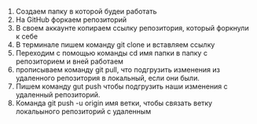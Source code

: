 1. Создаем папку в которой будеи работать
2. На GitHub форкаем репозиторий
3. В своем аккаунте копираем ссылку репозитория, который форкнули к себе
4. В терминале пишем команду git clone и вставляем ссылку
5. Переходим с помощью команды cd имя папки в папку с репозиторием и вней работаем
6. прописываем команду git pull, что подгрузить изменения из удаленного репозитория в локальный, если они были.
7. Пишем команду gut push чтобы подгрузить наши изменения с удаленный репозиторий.
8. Команда git push -u origin имя ветки, чтобы связать ветку локальыного репозиторий с удаленным